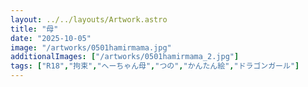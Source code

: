 ```yaml
---
layout: ../../layouts/Artwork.astro
title: "母"
date: "2025-10-05"
image: "/artworks/0501hamirmama.jpg"
additionalImages: ["/artworks/0501hamirmama_2.jpg"]
tags: ["R18","拘束","へーちゃん母","つの","かんたん絵","ドラゴンガール"]
---
```


